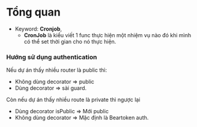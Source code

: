 # Tổng quan

- Keyword: **Cronjob**, 
  - **CronJob** là kiểu viết 1 func thực hiện một nhiệm vụ nào đó khi mình có thể set thời gian cho nó thực hiện.



### Hướng sử dụng authentication

Nếu dự án thấy nhiều router là public thì:
- Không dùng decorator => public
- Dùng decorator => sài guard.

Còn nếu dự án thấy nhiều route là private thì ngược lại
- Dùng decorator isPublic => Mới public
- Không dùng decorator => Mặc định là Beartoken auth.